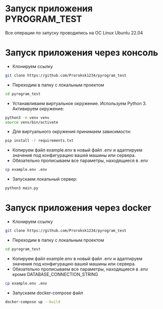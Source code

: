 # Запуск приложения PYROGRAM_TEST

Все операции по запуску проводились на ОС Linux Ubuntu 22.04

# Запуск приложения через консоль

- Клонируем ссылку
```bash
git clone https://github.com/Proroksk1234/pyrogram_test
```
- Переходим в папку с локальным проектом
```bash
cd pyrogram_test
```
- Устанавливаем виртуальное окружение. Используем Python 3. Активируем окружение:
```bash
python3 -m venv venv
source venv/bin/activate
```
- Для виртуального окружения принимаем зависимости:
```bash
pip install -r requirements.txt
```
- Копируем файл example.env в новый файл .env и адаптируем значения под конфигурацию вашей машины или сервера.
- Обязательно прописываем все параметры, находящиеся в .env

```bash
cp example.env .env
```
- Запускаем локальный сервер:
```bash
python3 main.py
```

# Запуск приложения через docker
- Клонируем ссылку
```bash
git clone https://github.com/Proroksk1234/pyrogram_test
```
- Переходим в папку с локальным проектом
```bash
cd pyrogram_test
```
- Копируем файл example.env в новый файл .env и адаптируем значения под конфигурацию вашей машины или сервера.
- Обязательно прописываем все параметры, находящиеся в .env кроме DATABASE_CONNECTION_STRING

```bash
cp example.env .env
```
- Запускаем docker-compose файл
```bash
docker-compose up --build
```
